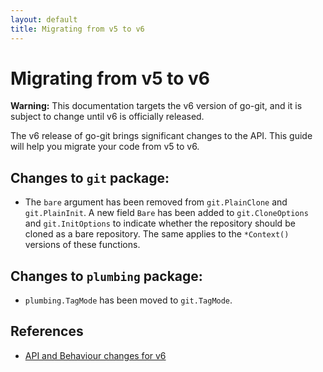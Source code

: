 ```yaml
---
layout: default
title: Migrating from v5 to v6
---
```

# Migrating from v5 to v6

**Warning:** This documentation targets the v6 version of go-git, and it is subject to change until v6 is officially released.

The v6 release of go-git brings significant changes to the API. This guide will help you migrate your code from v5 to v6.

## Changes to `git` package:

- The `bare` argument has been removed from `git.PlainClone` and `git.PlainInit`. A new field `Bare` has been added to `git.CloneOptions` and `git.InitOptions` to indicate whether the repository should be cloned as a bare repository. The same applies to the `*Context()` versions of these functions.


## Changes to `plumbing` package:
- `plumbing.TagMode` has been moved to `git.TagMode`.

## References

- [API and Behaviour changes for v6](https://github.com/go-git/go-git/issues/910)
